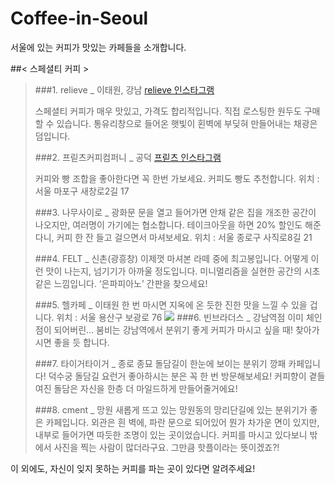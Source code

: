 # Coffee-in-Seoul
서울에 있는 커피가 맛있는 카페들을 소개합니다.

##< 스페셜티 커피 >

>###1. relieve _ 이태원, 강남
>[relieve 인스타그램](https://www.instagram.com/relievecoffee/)
>
>스페셜티 커피가 매우 맛있고, 가격도 합리적입니다. 직접 로스팅한 원두도 구매할 수 있습니다.
>통유리창으로 들어온 햇빛이 횐벽에 부딪혀 만들어내는 채광은 덤입니다.
>
>###2. 프릳츠커피컴퍼니 _ 공덕
>[프릳츠 인스타그램](https://www.instagram.com/fritzcoffeecompany/)
>
>커피와 빵 조합을 좋아한다면 꼭 한번 가보세요. 커피도 빵도 추천합니다.
>위치 : 서울 마포구 새창로2길 17
>
>###3. 나무사이로 _ 광화문
>문을 열고 들어가면 안채 같은 집을 개조한 공간이 나오지만, 여러명이 가기에는 협소합니다.
>테이크아웃을 하면 20% 할인도 해준다니, 커피 한 잔 들고 걸으면서 마셔보세요.
>위치 : 서울 종로구 사직로8길 21
>
>###4. FELT _ 신촌(광흥창)
>이제껏 마셔본 라떼 중에 최고봉입니다. 어떻게 이런 맛이 나는지, 넘기기가 아까울 정도입니다.
>미니멀리즘을 실현한 공간의 시초 같은 느낌입니다. ‘은파피아노’ 간판을 찾으세요!
>
>###5. 헬카페 _ 이태원
>한 번 마시면 지옥에 온 듯한 진한 맛을 느낄 수 있을 겁니다.
>위치 : 서울 용산구 보광로 76
> <img src = http://blogfiles5.naver.net/20160302_207/justlike_you_1456929520541tgJ8S_JPEG/%C0%CC%C5%C2%BF%F8%C4%AB%C6%E4_%C7%EF%C4%AB%C6%E4_%282%29.jpg>
>###6. 빈브라더스 _ 강남역점
>이미 체인점이 되어버린... 붐비는 강남역에서 분위기 좋게 커피가 마시고 싶을 때!
>찾아가시면 좋을 듯 합니다.
>
>###7. 타이거타이거 _ 종로
>종묘 돌담길이 한눈에 보이는 분위기 깡패 카페입니다! 덕수궁 돌담길 요런거 좋아하시는 분은 꼭 한 번 방문해보세요! 커피향이 곁들여진 돌담은 자신을 한층 더 마일드하게 만들어줄거에요!
>
>###8. cment _ 망원
>새롭게 뜨고 있는 망원동의 망리단길에 있는 분위기가 좋은 카페입니다. 외관은 흰 벽에, 파란 문으로 되어있어 뭔가 차가운 면이 있지만, 내부로 들어가면 따듯한 조명이 있는 곳이었습니다.
>커피를 마시고 있다보니 밖에서 사진을 찍는 사람이 많더라구요. 그만큼 핫플이라는 뜻이겠죠?!

이 외에도, 자신이 잊지 못하는 커피를 파는 곳이 있다면 알려주세요!

